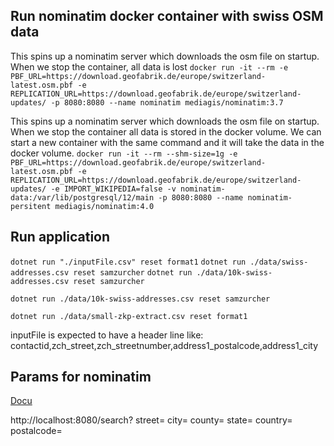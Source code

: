 ## Run nominatim docker container with swiss OSM data

This spins up a nominatim server which downloads the osm file on startup. When we stop the container, all data is lost
```docker run -it --rm -e PBF_URL=https://download.geofabrik.de/europe/switzerland-latest.osm.pbf -e REPLICATION_URL=https://download.geofabrik.de/europe/switzerland-updates/ -p 8080:8080 --name nominatim mediagis/nominatim:3.7```

This spins up a nominatim server which downloads the osm file on startup. When we stop the container all data is stored in the docker volume. We can start a new container with the same command and it will take the data in the docker volume.
```docker run -it --rm --shm-size=1g -e PBF_URL=https://download.geofabrik.de/europe/switzerland-latest.osm.pbf -e REPLICATION_URL=https://download.geofabrik.de/europe/switzerland-updates/ -e IMPORT_WIKIPEDIA=false -v nominatim-data:/var/lib/postgresql/12/main -p 8080:8080 --name nominatim-persitent mediagis/nominatim:4.0```

## Run application
```dotnet run "./inputFile.csv" reset format1```
```dotnet run ./data/swiss-addresses.csv reset samzurcher```
```dotnet run ./data/10k-swiss-addresses.csv reset samzurcher```

```dotnet run ./data/10k-swiss-addresses.csv reset samzurcher```

```dotnet run ./data/small-zkp-extract.csv reset format1```

inputFile is expected to have a header line like: contactid,zch_street,zch_streetnumber,address1_postalcode,address1_city

## Params for nominatim

[Docu](https://nominatim.org/release-docs/latest/api/Search/)

http://localhost:8080/search?
street=<housenumber> <streetname>
city=<city>
county=<county>
state=<state>
country=<country>
postalcode=<postalcode>
